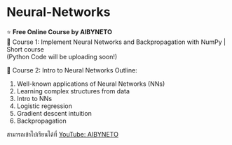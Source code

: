 # Neural-Networks
⭐️ __Free Online Course by AIBYNETO__   
🔹 Course 1: Implement Neural Networks and Backpropagation with NumPy | Short course  
(Python Code will be uploading soon!)  

🔹 Course 2: Intro to Neural Networks
Outline:
1. Well-known applications of Neural Networks (NNs)
2. Learning complex structures from data
3. Intro to NNs
4. Logistic regression
5. Gradient descent intuition
6. Backpropagation

สามารถเข้าไปเรียนได้ที่ [YouTube: AIBYNETO](https://www.youtube.com/watch?v=Mp3mfsKNDxw)  
   
